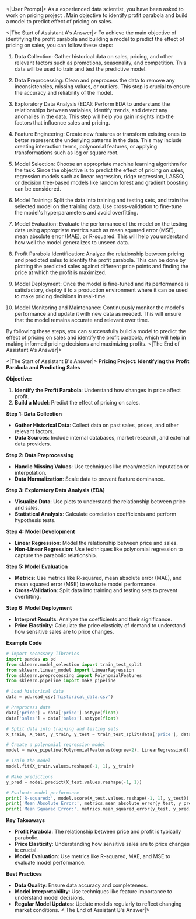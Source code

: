 <|User Prompt|>
As a experienced data scientist,  you have been asked to work on pricing project . Main objective to identify profit parabola and build a model to predict effect of pricing on sales. 

<|The Start of Assistant A's Answer|>
To achieve the main objective of identifying the profit parabola and building a model to predict the effect of pricing on sales, you can follow these steps:

1. Data Collection: Gather historical data on sales, pricing, and other relevant factors such as promotions, seasonality, and competition. This data will be used to train and test the predictive model.

2. Data Preprocessing: Clean and preprocess the data to remove any inconsistencies, missing values, or outliers. This step is crucial to ensure the accuracy and reliability of the model.

3. Exploratory Data Analysis (EDA): Perform EDA to understand the relationships between variables, identify trends, and detect any anomalies in the data. This step will help you gain insights into the factors that influence sales and pricing.

4. Feature Engineering: Create new features or transform existing ones to better represent the underlying patterns in the data. This may include creating interaction terms, polynomial features, or applying transformations such as log or square root.

5. Model Selection: Choose an appropriate machine learning algorithm for the task. Since the objective is to predict the effect of pricing on sales, regression models such as linear regression, ridge regression, LASSO, or decision tree-based models like random forest and gradient boosting can be considered.

6. Model Training: Split the data into training and testing sets, and train the selected model on the training data. Use cross-validation to fine-tune the model's hyperparameters and avoid overfitting.

7. Model Evaluation: Evaluate the performance of the model on the testing data using appropriate metrics such as mean squared error (MSE), mean absolute error (MAE), or R-squared. This will help you understand how well the model generalizes to unseen data.

8. Profit Parabola Identification: Analyze the relationship between pricing and predicted sales to identify the profit parabola. This can be done by plotting the predicted sales against different price points and finding the price at which the profit is maximized.

9. Model Deployment: Once the model is fine-tuned and its performance is satisfactory, deploy it to a production environment where it can be used to make pricing decisions in real-time.

10. Model Monitoring and Maintenance: Continuously monitor the model's performance and update it with new data as needed. This will ensure that the model remains accurate and relevant over time.

By following these steps, you can successfully build a model to predict the effect of pricing on sales and identify the profit parabola, which will help in making informed pricing decisions and maximizing profits.
<|The End of Assistant A's Answer|>

<|The Start of Assistant B's Answer|>
**Pricing Project: Identifying the Profit Parabola and Predicting Sales**

**Objective:**

1. **Identify the Profit Parabola**: Understand how changes in price affect profit.
2. **Build a Model**: Predict the effect of pricing on sales.

**Step 1: Data Collection**

- **Gather Historical Data**: Collect data on past sales, prices, and other relevant factors.
- **Data Sources**: Include internal databases, market research, and external data providers.

**Step 2: Data Preprocessing**

- **Handle Missing Values**: Use techniques like mean/median imputation or interpolation.
- **Data Normalization**: Scale data to prevent feature dominance.

**Step 3: Exploratory Data Analysis (EDA)**

- **Visualize Data**: Use plots to understand the relationship between price and sales.
- **Statistical Analysis**: Calculate correlation coefficients and perform hypothesis tests.

**Step 4: Model Development**

- **Linear Regression**: Model the relationship between price and sales.
- **Non-Linear Regression**: Use techniques like polynomial regression to capture the parabolic relationship.

**Step 5: Model Evaluation**

- **Metrics**: Use metrics like R-squared, mean absolute error (MAE), and mean squared error (MSE) to evaluate model performance.
- **Cross-Validation**: Split data into training and testing sets to prevent overfitting.

**Step 6: Model Deployment**

- **Interpret Results**: Analyze the coefficients and their significance.
- **Price Elasticity**: Calculate the price elasticity of demand to understand how sensitive sales are to price changes.

**Example Code**

```python
# Import necessary libraries
import pandas as pd
from sklearn.model_selection import train_test_split
from sklearn.linear_model import LinearRegression
from sklearn.preprocessing import PolynomialFeatures
from sklearn.pipeline import make_pipeline

# Load historical data
data = pd.read_csv('historical_data.csv')

# Preprocess data
data['price'] = data['price'].astype(float)
data['sales'] = data['sales'].astype(float)

# Split data into training and testing sets
X_train, X_test, y_train, y_test = train_test_split(data['price'], data['sales'], test_size=0.2, random_state=42)

# Create a polynomial regression model
model = make_pipeline(PolynomialFeatures(degree=2), LinearRegression())

# Train the model
model.fit(X_train.values.reshape(-1, 1), y_train)

# Make predictions
y_pred = model.predict(X_test.values.reshape(-1, 1))

# Evaluate model performance
print('R-squared:', model.score(X_test.values.reshape(-1, 1), y_test))
print('Mean Absolute Error:', metrics.mean_absolute_error(y_test, y_pred))
print('Mean Squared Error:', metrics.mean_squared_error(y_test, y_pred))
```

**Key Takeaways**

- **Profit Parabola**: The relationship between price and profit is typically parabolic.
- **Price Elasticity**: Understanding how sensitive sales are to price changes is crucial.
- **Model Evaluation**: Use metrics like R-squared, MAE, and MSE to evaluate model performance.

**Best Practices**

- **Data Quality**: Ensure data accuracy and completeness.
- **Model Interpretability**: Use techniques like feature importance to understand model decisions.
- **Regular Model Updates**: Update models regularly to reflect changing market conditions.
<|The End of Assistant B's Answer|>